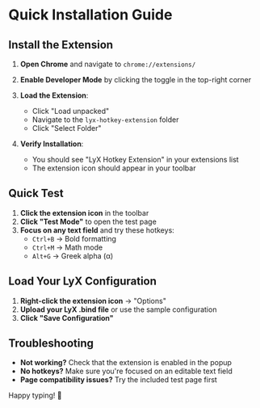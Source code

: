 # Quick Installation Guide

## Install the Extension

1. **Open Chrome** and navigate to `chrome://extensions/`

2. **Enable Developer Mode** by clicking the toggle in the top-right corner

3. **Load the Extension**:
   - Click "Load unpacked"
   - Navigate to the `lyx-hotkey-extension` folder
   - Click "Select Folder"

4. **Verify Installation**:
   - You should see "LyX Hotkey Extension" in your extensions list
   - The extension icon should appear in your toolbar

## Quick Test

1. **Click the extension icon** in the toolbar
2. **Click "Test Mode"** to open the test page
3. **Focus on any text field** and try these hotkeys:
   - `Ctrl+B` → Bold formatting
   - `Ctrl+M` → Math mode
   - `Alt+G` → Greek alpha (α)

## Load Your LyX Configuration

1. **Right-click the extension icon** → "Options"
2. **Upload your LyX .bind file** or use the sample configuration
3. **Click "Save Configuration"**

## Troubleshooting

- **Not working?** Check that the extension is enabled in the popup
- **No hotkeys?** Make sure you're focused on an editable text field
- **Page compatibility issues?** Try the included test page first

Happy typing! 🎉
